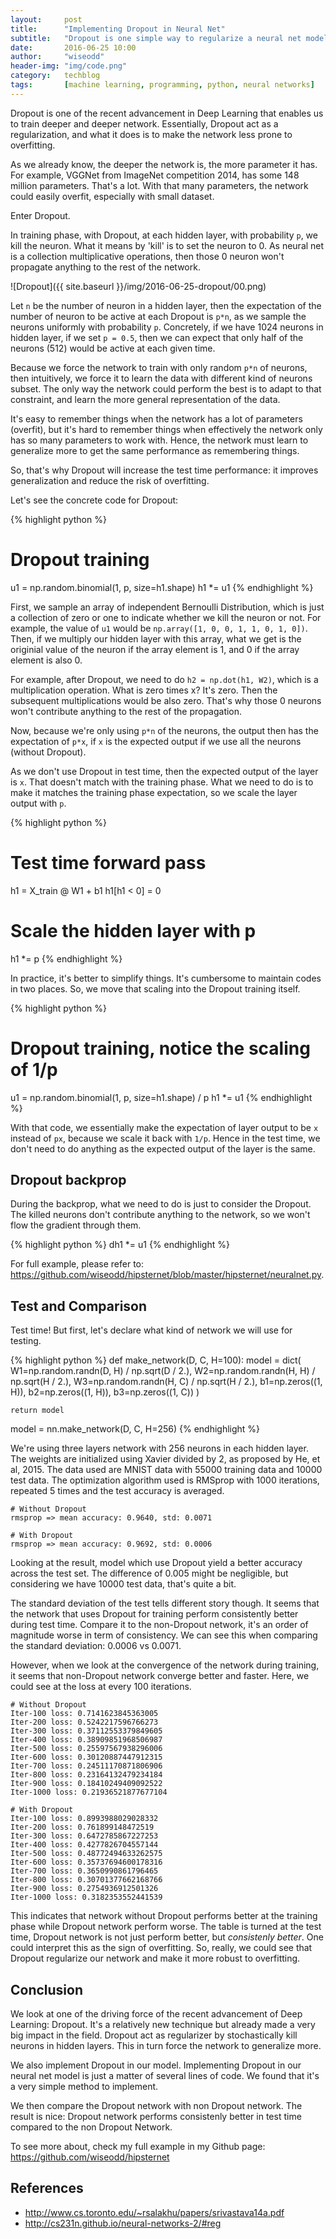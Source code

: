 ```yaml
---
layout:     post
title:      "Implementing Dropout in Neural Net"
subtitle:   "Dropout is one simple way to regularize a neural net model. This is one of the recent advancements in Deep Learning that makes training deeper and deeper neural net tractable."
date:       2016-06-25 10:00
author:     "wiseodd"
header-img: "img/code.png"
category:   techblog
tags:       [machine learning, programming, python, neural networks]
---
```


Dropout is one of the recent advancement in Deep Learning that enables us to train deeper and deeper network. Essentially, Dropout act as a regularization, and what it does is to make the network less prone to overfitting.

As we already know, the deeper the network is, the more parameter it has. For example, VGGNet from ImageNet competition 2014, has some 148 million parameters. That's a lot. With that many parameters, the network could easily overfit, especially with small dataset.

Enter Dropout.

In training phase, with Dropout, at each hidden layer, with probability `p`, we kill the neuron. What it means by 'kill' is to set the neuron to 0. As neural net is a collection multiplicative operations, then those 0 neuron won't propagate anything to the rest of the network.

![Dropout]({{ site.baseurl }}/img/2016-06-25-dropout/00.png)

Let `n` be the number of neuron in a hidden layer, then the expectation of the number of neuron to be active at each Dropout is `p*n`, as we sample the neurons uniformly with probability `p`. Concretely, if we have 1024 neurons in hidden layer, if we set `p = 0.5`, then we can expect that only half of the neurons (512) would be active at each given time.

Because we force the network to train with only random `p*n` of neurons, then intuitively, we force it to learn the data with different kind of neurons subset. The only way the network could perform the best is to adapt to that constraint, and learn the more general representation of the data.

It's easy to remember things when the network has a lot of parameters (overfit), but it's hard to remember things when effectively the network only has so many parameters to work with. Hence, the network must learn to generalize more to get the same performance as remembering things.

So, that's why Dropout will increase the test time performance: it improves generalization and reduce the risk of overfitting.

Let's see the concrete code for Dropout:

{% highlight python %}
# Dropout training
u1 = np.random.binomial(1, p, size=h1.shape)
h1 *= u1
{% endhighlight %}

First, we sample an array of independent Bernoulli Distribution, which is just a collection of zero or one to indicate whether we kill the neuron or not. For example, the value of `u1` would be `np.array([1, 0, 0, 1, 1, 0, 1, 0])`. Then, if we multiply our hidden layer with this array, what we get is the originial value of the neuron if the array element is 1, and 0 if the array element is also 0.

For example, after Dropout, we need to do `h2 = np.dot(h1, W2)`, which is a multiplication operation. What is zero times x? It's zero. Then the subsequent multiplications would be also zero. That's why those 0 neurons won't contribute anything to the rest of the propagation.

Now, because we're only using `p*n` of the neurons, the output then has the expectation of `p*x`, if `x` is the expected output if we use all the neurons (without Dropout).

As we don't use Dropout in test time, then the expected output of the layer is `x`. That doesn't match with the training phase. What we need to do is to make it matches the training phase expectation, so we scale the layer output with `p`.

{% highlight python %}
# Test time forward pass
h1 = X_train @ W1 + b1
h1[h1 < 0] = 0

# Scale the hidden layer with p
h1 *= p
{% endhighlight %}

In practice, it's better to simplify things. It's cumbersome to maintain codes in two places. So, we move that scaling into the Dropout training itself.

{% highlight python %}
# Dropout training, notice the scaling of 1/p
u1 = np.random.binomial(1, p, size=h1.shape) / p
h1 *= u1
{% endhighlight %}

With that code, we essentially make the expectation of layer output to be `x` instead of `px`, because we scale it back with `1/p`. Hence in the test time, we don't need to do anything as the expected output of the layer is the same.

<h2 class="section-heading">Dropout backprop</h2>

During the backprop, what we need to do is just to consider the Dropout. The killed neurons don't contribute anything to the network, so we won't flow the gradient through them.

{% highlight python %}
dh1 *= u1
{% endhighlight %}

For full example, please refer to: <https://github.com/wiseodd/hipsternet/blob/master/hipsternet/neuralnet.py>.

<h2 class="section-heading">Test and Comparison</h2>

Test time! But first, let's declare what kind of network we will use for testing.

{% highlight python %}
def make_network(D, C, H=100):
    model = dict(
        W1=np.random.randn(D, H) / np.sqrt(D / 2.),
        W2=np.random.randn(H, H) / np.sqrt(H / 2.),
        W3=np.random.randn(H, C) / np.sqrt(H / 2.),
        b1=np.zeros((1, H)),
        b2=np.zeros((1, H)),
        b3=np.zeros((1, C))
    )

    return model


model = nn.make_network(D, C, H=256)
{% endhighlight %}

We're using three layers network with 256 neurons in each hidden layer. The weights are initialized using Xavier divided by 2, as proposed by He, et al, 2015. The data used are MNIST data with 55000 training data and 10000 test data. The optimization algorithm used is RMSprop with 1000 iterations, repeated 5 times and the test accuracy is averaged.

```
# Without Dropout
rmsprop => mean accuracy: 0.9640, std: 0.0071

# With Dropout
rmsprop => mean accuracy: 0.9692, std: 0.0006
```

Looking at the result, model which use Dropout yield a better accuracy across the test set. The difference of 0.005 might be negligible, but considering we have 10000 test data, that's quite a bit.

The standard deviation of the test tells different story though. It seems that the network that uses Dropout for training perform consistently better during test time. Compare it to the non-Dropout network, it's an order of magnitude worse in term of consistency. We can see this when comparing the standard deviation: 0.0006 vs 0.0071.

However, when we look at the convergence of the network during training, it seems that non-Dropout network converge better and faster. Here, we could see at the loss at every 100 iterations.

```
# Without Dropout
Iter-100 loss: 0.7141623845363005
Iter-200 loss: 0.5242217596766273
Iter-300 loss: 0.37112553379849605
Iter-400 loss: 0.38909851968506987
Iter-500 loss: 0.25597567938296006
Iter-600 loss: 0.30120887447912315
Iter-700 loss: 0.24511170871806906
Iter-800 loss: 0.23164132479234184
Iter-900 loss: 0.18410249409092522
Iter-1000 loss: 0.21936521877677104

# With Dropout
Iter-100 loss: 0.8993988029028332
Iter-200 loss: 0.761899148472519
Iter-300 loss: 0.6472785867227253
Iter-400 loss: 0.4277826704557144
Iter-500 loss: 0.48772494633262575
Iter-600 loss: 0.35737694600178316
Iter-700 loss: 0.3650990861796465
Iter-800 loss: 0.30701377662168766
Iter-900 loss: 0.2754936912501326
Iter-1000 loss: 0.3182353552441539
```

This indicates that network without Dropout performs better at the training phase while Dropout network perform worse. The table is turned at the test time, Dropout network is not just perform better, but *consistenly better*. One could interpret this as the sign of overfitting. So, really, we could see that Dropout regularize our network and make it more robust to overfitting.

<h2 class="section-heading">Conclusion</h2>

We look at one of the driving force of the recent advancement of Deep Learning: Dropout. It's a relatively new technique but already made a very big impact in the field. Dropout act as regularizer by stochastically kill neurons in hidden layers. This in turn force the network to generalize more.

We also implement Dropout in our model. Implementing Dropout in our neural net model is just a matter of several lines of code. We found that it's a very simple method to implement.

We then compare the Dropout network with non Dropout network. The result is nice: Dropout network performs consistenly better in test time compared to the non Dropout Network.

To see more about, check my full example in my Github page: <https://github.com/wiseodd/hipsternet>

<h2 class="section-heading">References</h2>

* <http://www.cs.toronto.edu/~rsalakhu/papers/srivastava14a.pdf>
* <http://cs231n.github.io/neural-networks-2/#reg>

